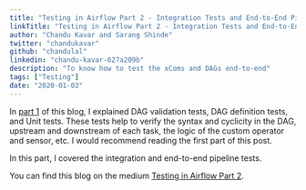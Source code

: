 ```yaml
---
title: "Testing in Airflow Part 2 - Integration Tests and End-to-End Pipeline Tests"
linkTitle: "Testing in Airflow Part 2 - Integration Tests and End-to-End Pipeline Tests"
author: "Chandu Kavar and Sarang Shinde"
twitter: "chandukavar"
github: "chandulal"
linkedin: "chandu-kavar-627a209b"
description: "To know how to test the xComs and DAGs end-to-end"
tags: ["Testing"]
date: "2020-01-03"
---
```

In [part 1](https://blog.usejournal.com/testing-in-airflow-part-1-dag-validation-tests-dag-definition-tests-and-unit-tests-2aa94970570c?source=friends_link&sk=3e1ec0b1e5fcc1e9c258e08d260c7152) of this blog, I explained DAG validation tests, DAG definition tests, and Unit tests. These tests help to verify the syntax and cyclicity in the DAG, upstream and downstream of each task, the logic of the custom operator and sensor, etc. I would recommend reading the first part of this post.

In this part, I covered the integration and end-to-end pipeline tests.

You can find this blog on the medium [Testing in Airflow Part 2](https://medium.com/@chandukavar/testing-in-airflow-part-2-integration-tests-and-end-to-end-pipeline-tests-af0555cd1a82?source=friends_link&sk=0841c4c3bf786a48e748f0e6c1fd189f).
